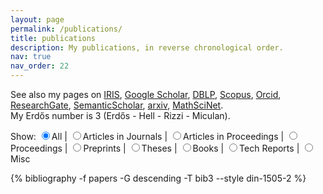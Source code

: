 ```yaml
---
layout: page
permalink: /publications/
title: publications
description: My publications, in reverse chronological order.
nav: true
nav_order: 22
---
```

<!-- _pages/publications.md -->
See also my pages on
[IRIS](https://air.uniud.it/cris/rp/rp00250),
[Google Scholar](https://scholar.google.com/citations?user=bPAplNgAAAAJ), 
[DBLP](https://dblp.uni-trier.de/pid/m/MarinoMiculan.html),
[Scopus](https://www.scopus.com/authid/detail.uri?authorId=6602346936),
[Orcid](https://orcid.org/0000-0003-0755-3444),
[ResearchGate](https://www.researchgate.net/profile/Marino-Miculan),
[SemanticScholar](https://www.semanticscholar.org/author/Marino-Miculan/1755352),
[arxiv](https://arxiv.org/search/cs?searchtype=author&query=Miculan,+M),
[MathSciNet](https://mathscinet.ams.org/mathscinet/MRAuthorID/352119).<br/>
My Erdős number is 3 (Erdős - Hell - Rizzi - Miculan).


<script type="text/javascript">
  function showOnlyPub(g) {
    const elenco = document.querySelectorAll('.row');
    elenco.forEach(item => {
      if (item.classList.contains(g)) {
          item.parentNode.style.display = 'list-item';
      } else {
          item.parentNode.style.display = 'none';
      }
    });
  }

  function showAllPub() {
    document.querySelectorAll('.row').forEach(item => item.parentNode.style.display = 'list-item');
  }
</script>

Show:
<input type="radio" name="pub_selection" onclick="showAllPub()" checked><label>All</label> |
<input type="radio" name="pub_selection" onclick="showOnlyPub('article')"><label>Articles in Journals</label> |
<input type="radio" name="pub_selection" onclick="showOnlyPub('inproceedings')"><label>Articles in Proceedings</label> |
<input type="radio" name="pub_selection" onclick="showOnlyPub('proceedings')"><label>Proceedings</label> |
<input type="radio" name="pub_selection" onclick="showOnlyPub('preprint')"><label>Preprints</label> |
<input type="radio" name="pub_selection" onclick="showOnlyPub('thesis')"><label>Theses</label> |
<input type="radio" name="pub_selection" onclick="showOnlyPub('book')"><label>Books</label> |
<input type="radio" name="pub_selection" onclick="showOnlyPub('techreport')"><label>Tech Reports</label> |
<input type="radio" name="pub_selection" onclick="showOnlyPub('misc')"><label>Misc</label>
<div class="publications">
{% bibliography -f papers -G descending -T bib3 --style din-1505-2 %}
</div>
